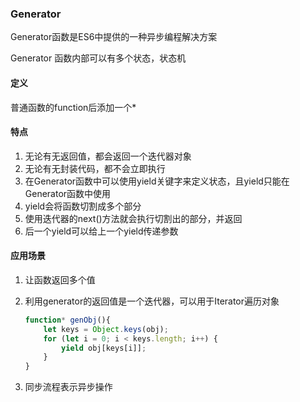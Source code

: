 ### Generator

Generator函数是ES6中提供的一种异步编程解决方案

Generator 函数内部可以有多个状态，状态机

#### 定义

普通函数的function后添加一个*



#### 特点

1. 无论有无返回值，都会返回一个迭代器对象
2. 无论有无封装代码，都不会立即执行
3. 在Generator函数中可以使用yield关键字来定义状态，且yield只能在Generator函数中使用
4. yield会将函数切割成多个部分
5. 使用迭代器的next()方法就会执行切割出的部分，并返回
6. 后一个yield可以给上一个yield传递参数

#### 应用场景

1. 让函数返回多个值

2. 利用generator的返回值是一个迭代器，可以用于Iterator遍历对象

   ```js
   function* genObj(){
       let keys = Object.keys(obj);
       for (let i = 0; i < keys.length; i++) {
           yield obj[keys[i]];
       }
   }
   ```

3. 同步流程表示异步操作
